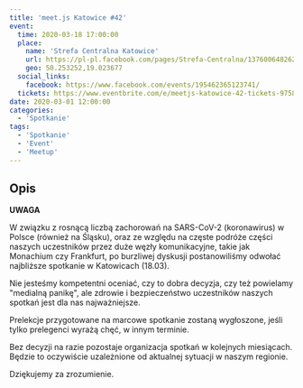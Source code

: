 ```yaml
---
title: 'meet.js Katowice #42'
event:
  time: 2020-03-18 17:00:00
  place:
    name: 'Strefa Centralna Katowice'
    url: https://pl-pl.facebook.com/pages/Strefa-Centralna/1376006482624106
    geo: 50.253252,19.023677
  social_links:
    facebook: https://www.facebook.com/events/195462365123741/
  tickets: https://www.eventbrite.com/e/meetjs-katowice-42-tickets-97583281221
date: 2020-03-01 12:00:00
categories:
  - 'Spotkanie'
tags:
  - 'Spotkanie'
  - 'Event'
  - 'Meetup'
---
```

## Opis

**UWAGA**

W związku z rosnącą liczbą zachorowań na SARS-CoV-2 (koronawirus) w Polsce (również na Śląsku), oraz ze względu na częste podróże części naszych uczestników przez duże węzły komunikacyjne, takie jak Monachium czy Frankfurt, po burzliwej dyskusji postanowiliśmy odwołać najbliższe spotkanie w Katowicach (18.03).

Nie jesteśmy kompetentni oceniać, czy to dobra decyzja, czy też powielamy "medialną panikę", ale zdrowie i bezpieczeństwo uczestników naszych spotkań jest dla nas najważniejsze.

Prelekcje przygotowane na marcowe spotkanie zostaną wygłoszone, jeśli tylko prelegenci wyrażą chęć, w innym terminie.

Bez decyzji na razie pozostaje organizacja spotkań w kolejnych miesiącach. Będzie to oczywiście uzależnione od aktualnej sytuacji w naszym regionie.

Dziękujemy za zrozumienie.

[berlin-coc]: http://berlincodeofconduct.org/pl
